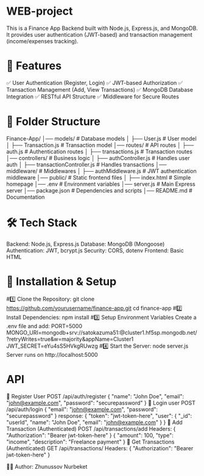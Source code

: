 # WEB-project
This is a Finance App Backend built with Node.js, Express.js, and MongoDB. It provides user authentication (JWT-based) and transaction management (income/expenses tracking).

# 🚀 Features
✅ User Authentication (Register, Login)
✅ JWT-based Authorization
✅ Transaction Management (Add, View Transactions)
✅ MongoDB Database Integration
✅ RESTful API Structure
✅ Middleware for Secure Routes

# 📂 Folder Structure
Finance-App/
│── models/                # Database models
│   ├── User.js            # User model
│   ├── Transaction.js     # Transaction model
│── routes/                # API routes
│   ├── auth.js            # Authentication routes
│   ├── transactions.js    # Transaction routes
│── controllers/           # Business logic
│   ├── authController.js  # Handles user auth
│   ├── transactionController.js  # Handles transactions
│── middleware/            # Middlewares
│   ├── authMiddleware.js  # JWT authentication middleware
│── public/                # Static frontend files
│   ├── index.html         # Simple homepage
│── .env                   # Environment variables
│── server.js              # Main Express server
│── package.json           # Dependencies and scripts
│── README.md              # Documentation

# 🛠 Tech Stack
Backend: Node.js, Express.js
Database: MongoDB (Mongoose)
Authentication: JWT, bcrypt.js
Security: CORS, dotenv
Frontend: Basic HTML

# 🚀 Installation & Setup
#1️⃣ Clone the Repository: git clone https://github.com/yourusername/finance-app.git
cd finance-app
#2️⃣ Install Dependencies: npm install
#3️⃣ Setup Environment Variables
Create a .env file and add:
PORT=5000
MONGO_URI=mongodb+srv://satokazuma51:<eYu4sS5HVkgRUwzg>@cluster1.hf5sp.mongodb.net/?retryWrites=true&w=majority&appName=Cluster1
JWT_SECRET=eYu4sS5HVkgRUwzg
#4️⃣ Start the Server: node server.js
Server runs on http://localhost:5000

# API 
🔹 Register User
POST /api/auth/register
{
  "name": "John Doe",
  "email": "john@example.com",
  "password": "securepassword"
}
🔹 Login user
POST /api/auth/login
{
  "email": "john@example.com",
  "password": "securepassword"
}
response:
{
  "token": "jwt-token-here",
  "user": {
    "_id": "userId",
    "name": "John Doe",
    "email": "john@example.com"
  }
}
🔹 Add Transaction (Authenticated)
POST /api/transactions/add
Headers: { "Authorization": "Bearer jwt-token-here" }
{
  "amount": 100,
  "type": "income",
  "description": "Freelance payment"
}
🔹 Get Transactions (Authenticated)
GET /api/transactions/
Headers: { "Authorization": "Bearer jwt-token-here" }


👨‍💻 Author: Zhunussov Nurbeket
